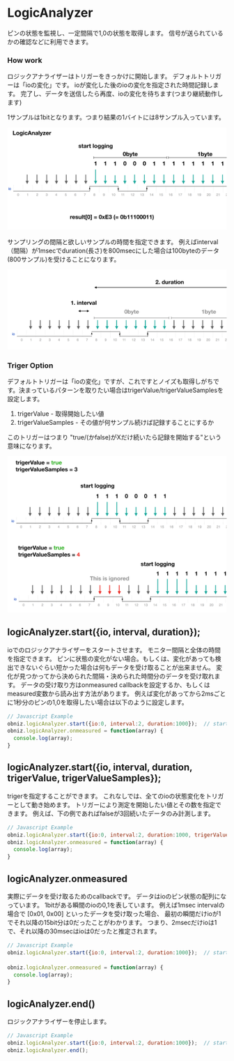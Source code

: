 # LogicAnalyzer
ピンの状態を監視し、一定間隔で1,0の状態を取得します。
信号が送られているかの確認などに利用できます。

### How work

ロジックアナライザーはトリガーをきっかけに開始します。
デフォルトトリガーは「ioの変化」です。
ioが変化した後のioの変化を指定された時間記録します。
完了し、データを送信したら再度、ioの変化を待ちます(つまり継続動作します)

1サンプルは1bitとなります。つまり結果の1バイトには8サンプル入っています。

![](./images/logicanalyzer_0.png)

サンプリングの間隔と欲しいサンプルの時間を指定できます。
例えばinterval（間隔）が1msecでduration(長さ)を800msecにした場合は100byteのデータ(800サンプル)を受けることになります。

![](./images/logicanalyzer_1.png)

### Triger Option

デフォルトトリガーは「ioの変化」ですが、これですとノイズも取得しがちです。決まっているパターンを取りたい場合はtrigerValue/trigerValueSamplesを設定します。

1. trigerValue - 取得開始したい値
2. trigerValueSamples - その値が何サンプル続けば記録することにするか

このトリガーはつまり "true/(かfalse)がXだけ続いたら記録を開始する"という意味になります。

![](./images/logicanalyzer_2.png)

## logicAnalyzer.start({io, interval, duration});

ioでのロジックアナライザーをスタートさせます。
モニター間隔と全体の時間を指定できます。
ピンに状態の変化がない場合。もしくは、変化があっても検出できないぐらい短かった場合は何もデータを受け取ることが出来ません。
変化が見つかってから決められた間隔・決められた時間分のデータを受け取れます。
データの受け取り方はonmeasured callbackを設定するか、もしくはmeasured変数から読み出す方法があります。
例えば変化があってから2msごとに1秒分のピンの1,0を取得したい場合は以下のように設定します。

```Javascript
// Javascript Example
obniz.logicAnalyzer.start({io:0, interval:2, duration:1000});  // start on io0. 2msec interval and 1sec long.
obniz.logicAnalyzer.onmeasured = function(array) {
  console.log(array);
}
```
## logicAnalyzer.start({io, interval, duration, trigerValue, trigerValueSamples});
trigerを指定することができます。 これなしでは、全てのioの状態変化をトリガーとして動き始めます。 トリガーにより測定を開始したい値とその数を指定できます。 例えば、下の例であればfalseが3回続いたデータのみ計測します。
```Javascript
// Javascript Example
obniz.logicAnalyzer.start({io:0, interval:2, duration:1000, trigerValue:false, trigerValueSamples:3});  // start on io0. 2msec interval and 1sec long.
obniz.logicAnalyzer.onmeasured = function(array) {
  console.log(array);
}
```

## logicAnalyzer.onmeasured

実際にデータを受け取るためのcallbackです。
データはioのピン状態の配列になっています。
1bitがある瞬間のioの0,1を表しています。
例えば1msec intervalの場合で
[0x01, 0x00]
といったデータを受け取った場合、
最初の瞬間だけioが1でそれ以降の15bit分は0だったことがわかります。
つまり、2msecだけioは1で、それ以降の30msecはioは0だったと推定されます。

```Javascript
// Javascript Example
obniz.logicAnalyzer.start({io:0, interval:2, duration:1000});  // start on io0. 1msec interval and 1sec long.

obniz.logicAnalyzer.onmeasured = function(array) {
  console.log(array);
}
```
## logicAnalyzer.end()

ロジックアナライザーを停止します。

```Javascript
// Javascript Example
obniz.logicAnalyzer.start({io:0, interval:2, duration:1000});  // start on io0. 1msec interval and 1sec long.
obniz.logicAnalyzer.end();
```